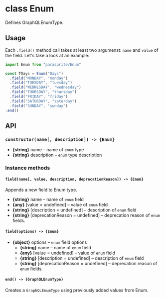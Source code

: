 # class Enum

Defines GraphQLEnumType.

## Usage

Each `.field()` method call takes at least two argumenst: `name` and `value` of the field.
Let's take a look at an example:

```js
import Enum from "parasprite/Enum"

const TDays = Enum("Days")
  .field("MONDAY", "monday")
  .field("TUESDAY", "tuesday")
  .field("WEDNESDAY", "wednesday")
  .field("THURSDAY", "thursday")
  .field("FRIDAY", "friday")
  .field("SATURDAY", "saturday")
  .field("SUNDAY", "sunday")
.end()
```

## API

### `constructor(name[, description]) -> {Enum}`

- **{string}** name – name of `enum` type
- **{string}** description – `enum` type description

### Instance methods

#### `field(name[, value, description, deprecationReason]) -> {Enum}`

Appends a new field to Enum type.

- **{string}** name – name of `enum` field
- **{any}** [value = undefined] – value of `enum` field
- **{string}** [description = undefined] – description of `enum` field
- **{string}** [deprecationReason = undefined] – deprecation reason of `enum` fields.

#### `field(options) -> {Enum}`

- **{object}** options – `enum` field options
  + **{string}** name – name of `enum` field
  + **{any}** [value = undefined] – value of `enum` field
  + **{string}** [description = undefined] – description of `enum` field
  + **{string}** [deprecationReason = undefined] – deprecation reason of `enum` fields.

#### `end() -> {GraphQLEnumType}`

Creates a `GraphQLEnumType` using previously added values from Enum.

